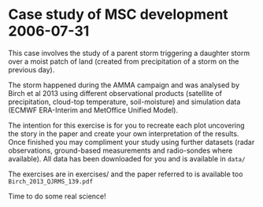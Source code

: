 # Case study of MSC development 2006-07-31

This case involves the study of a parent storm triggering a daughter storm over
a moist patch of land (created from precipitation of a storm on the previous
day).

The storm happened during the AMMA campaign and was analysed by Birch et al
2013 using different observational products (satellite of precipitation,
cloud-top temperature, soil-moisture) and simulation data (ECMWF ERA-Interim
and MetOffice Unified Model).

The intention for this exercise is for you to recreate each plot uncovering the
story in the paper and create your own interpretation of the results. Once
finished you may compliment your study using further datasets (radar
observations, ground-based measurements and radio-sondes where available). All
data has been downloaded for you and is available in `data/`

The exercises are in exercises/ and the paper referred to is available too
`Birch_2013_QJRMS_139.pdf`

Time to do some real science!
